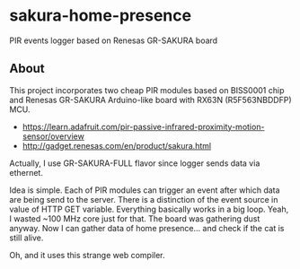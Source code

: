 # sakura-home-presence
PIR events logger based on Renesas GR-SAKURA board

## About

This project incorporates two cheap PIR modules based on BISS0001 chip and
Renesas GR-SAKURA Arduino-like board with RX63N (R5F563NBDDFP) MCU.

* https://learn.adafruit.com/pir-passive-infrared-proximity-motion-sensor/overview
* http://gadget.renesas.com/en/product/sakura.html

Actually, I use GR-SAKURA-FULL flavor since logger sends data via ethernet.

Idea is simple. Each of PIR modules can trigger an event after which data are
being send to the server. There is a distinction of the event source in value of
HTTP GET variable. Everything basically works in a big loop. Yeah, I wasted
~100 MHz core just for that. The board was gathering dust anyway. Now I can
gather data of home presence... and check if the cat is still alive.

Oh, and it uses this strange web compiler.
